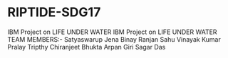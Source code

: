 # RIPTIDE-SDG17
IBM Project on LIFE UNDER WATER
IBM Project on LIFE UNDER WATER
TEAM MEMBERS:-
Satyaswarup Jena
Binay Ranjan Sahu
Vinayak Kumar
Pralay Tripthy
Chiranjeet Bhukta
Arpan Giri
Sagar Das
